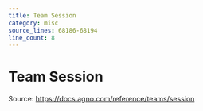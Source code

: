 ```yaml
---
title: Team Session
category: misc
source_lines: 68186-68194
line_count: 8
---
```


# Team Session
Source: https://docs.agno.com/reference/teams/session



<Snippet file="team-session-reference.mdx" />


